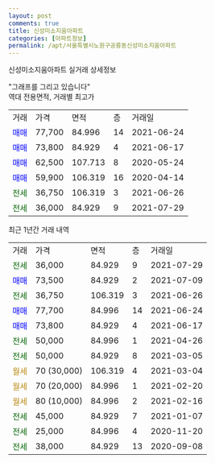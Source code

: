 ```yaml
---
layout: post
comments: true
title: 신성미소지움아파트
categories: [아파트정보]
permalink: /apt/서울특별시노원구공릉동신성미소지움아파트
---
```


신성미소지움아파트 실거래 상세정보

<script type="text/javascript">
  google.charts.load('current', {'packages':['line', 'corechart']});
  google.charts.setOnLoadCallback(drawChart);

  function drawChart() {
    var data = new google.visualization.DataTable();
    data.addColumn('date', '거래일');
    data.addColumn('number', "매매");
    data.addColumn('number', "전세");
    data.addColumn('number', "전매");

    data.addRows([[new Date(Date.parse("2021-07-29")), null, 36000, null], [new Date(Date.parse("2021-07-09")), 73500, null, null], [new Date(Date.parse("2021-06-26")), null, 36750, null], [new Date(Date.parse("2021-06-24")), 77700, null, null], [new Date(Date.parse("2021-06-17")), 73800, null, null], [new Date(Date.parse("2021-04-26")), null, 50000, null], [new Date(Date.parse("2021-03-05")), null, 50000, null], [new Date(Date.parse("2021-03-04")), null, null, null], [new Date(Date.parse("2021-02-20")), null, null, null], [new Date(Date.parse("2021-02-16")), null, null, null], [new Date(Date.parse("2021-01-07")), null, 45000, null], [new Date(Date.parse("2020-11-20")), null, 25000, null], [new Date(Date.parse("2020-09-08")), null, 38000, null]]);

    var options = {
      hAxis: {
        format: 'yyyy/MM/dd'
      },    
      lineWidth: 0,
      pointsVisible: true,    
      title: '최근 1년간 유형별 실거래가 분포',
      legend: { position: 'bottom' }
    };

    var formatter = new google.visualization.NumberFormat({pattern:'###,###'} );
    formatter.format(data, 1);
    formatter.format(data, 2);
    
    setTimeout(function() {
        var chart = new google.visualization.LineChart(document.getElementById('columnchart_material'));
        chart.draw(data, (options));
        document.getElementById('loading').style.display = 'none';
    }, 1000);
  }
</script>


<div id="loading" style="z-index:20; display: block; margin-left: 0px">"그래프를 그리고 있습니다"</div>
<div id="columnchart_material" style="width: 95%; margin-left: 0px; display: block"></div>
<!-- contents start -->
역대 전용면적, 거래별 최고가
<table class="sortable">
    <tr>
      <td>거래</td>
      <td>가격</td>
      <td>면적</td>
      <td>층</td>
      <td>거래일</td>
    </tr>
        <tr>
          <td><a style="color: blue">매매</a></td>
          <td>77,700</td>
          <td>84.996</td>
          <td>14</td>
          <td>2021-06-24</td>
        </tr>            <tr>
          <td><a style="color: blue">매매</a></td>
          <td>73,800</td>
          <td>84.929</td>
          <td>4</td>
          <td>2021-06-17</td>
        </tr>            <tr>
          <td><a style="color: blue">매매</a></td>
          <td>62,500</td>
          <td>107.713</td>
          <td>8</td>
          <td>2020-05-24</td>
        </tr>            <tr>
          <td><a style="color: blue">매매</a></td>
          <td>59,900</td>
          <td>106.319</td>
          <td>16</td>
          <td>2020-04-14</td>
        </tr>        
        <tr>
              <td><a style="color: darkgreen">전세</a></td>
              <td>36,750</td>
              <td>106.319</td>
              <td>3</td>
              <td>2021-06-26</td>
            </tr>            <tr>
              <td><a style="color: darkgreen">전세</a></td>
              <td>36,000</td>
              <td>84.929</td>
              <td>9</td>
              <td>2021-07-29</td>
            </tr>        
    
</table>

최근 1년간 거래 내역

<table class="sortable">
    <tr>
      <td>거래</td>
      <td>가격</td>
      <td>면적</td>
      <td>층</td>
      <td>거래일</td>
    </tr>
    <tr>
      <td><a style="color: darkgreen">전세</a></td>
      <td>36,000</td>
      <td>84.929</td>
      <td>9</td>
      <td>2021-07-29</td>
    </tr>          <tr>
      <td><a style="color: blue">매매</a></td>
      <td>73,500</td>
      <td>84.929</td>
      <td>2</td>
      <td>2021-07-09</td>
    </tr>          <tr>
      <td><a style="color: darkgreen">전세</a></td>
      <td>36,750</td>
      <td>106.319</td>
      <td>3</td>
      <td>2021-06-26</td>
    </tr>          <tr>
      <td><a style="color: blue">매매</a></td>
      <td>77,700</td>
      <td>84.996</td>
      <td>14</td>
      <td>2021-06-24</td>
    </tr>          <tr>
      <td><a style="color: blue">매매</a></td>
      <td>73,800</td>
      <td>84.929</td>
      <td>4</td>
      <td>2021-06-17</td>
    </tr>          <tr>
      <td><a style="color: darkgreen">전세</a></td>
      <td>50,000</td>
      <td>84.996</td>
      <td>1</td>
      <td>2021-04-26</td>
    </tr>          <tr>
      <td><a style="color: darkgreen">전세</a></td>
      <td>50,000</td>
      <td>84.929</td>
      <td>8</td>
      <td>2021-03-05</td>
    </tr>          <tr>
      <td><a style="color: darkgoldenrod">월세</a></td>
      <td>70 (30,000)</td>
      <td>106.319</td>
      <td>4</td>
      <td>2021-03-04</td>
    </tr>          <tr>
      <td><a style="color: darkgoldenrod">월세</a></td>
      <td>70 (20,000)</td>
      <td>84.996</td>
      <td>1</td>
      <td>2021-02-20</td>
    </tr>          <tr>
      <td><a style="color: darkgoldenrod">월세</a></td>
      <td>80 (10,000)</td>
      <td>84.996</td>
      <td>2</td>
      <td>2021-02-16</td>
    </tr>          <tr>
      <td><a style="color: darkgreen">전세</a></td>
      <td>45,000</td>
      <td>84.929</td>
      <td>7</td>
      <td>2021-01-07</td>
    </tr>          <tr>
      <td><a style="color: darkgreen">전세</a></td>
      <td>25,000</td>
      <td>84.996</td>
      <td>4</td>
      <td>2020-11-20</td>
    </tr>          <tr>
      <td><a style="color: darkgreen">전세</a></td>
      <td>38,000</td>
      <td>84.929</td>
      <td>13</td>
      <td>2020-09-08</td>
    </tr>      </table>
<!-- contents end -->    

